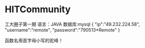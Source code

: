 # HITCommunity
工大圈子第一期
语言：JAVA
数据库:mysql
{
"ip":"49.232.224.58",
"username":"remote",
"password":"790513*Remote"
}


函数名用首字母小写的驼峰！
